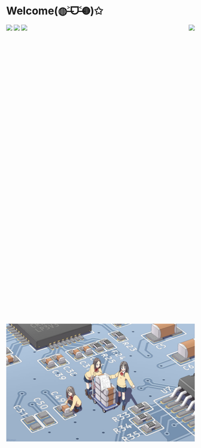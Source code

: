 # Welcome(◍˃̶ᗜ˂̶◍)✩

<img align='right' src='https://cmoe.azurewebsites.net/c302?' height='800px'>

<img src='http://cmoe.azurewebsites.net/cmoe?name=fumiama&theme=r34'>

<img src="https://github-readme-stats.vercel.app/api/top-langs/?username=fumiama&layout=compact" width="350px"/>

<img src="https://github-readme-stats.vercel.app/api?username=fumiama&show_icons=true&count_private=true&icon_color=fdd34f&title_color=f75e4f" width="417px"/>

<img src="/pcb.jpg" width="666px"/>
